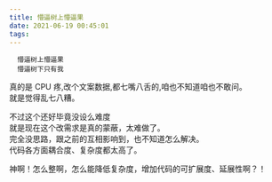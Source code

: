 ```yaml
---
title: 懵逼树上懵逼果
date: 2021-06-19 00:45:01
tags:
---
```

  
	  懵逼树上懵逼果
	  懵逼树下只有我

  真的是 CPU 疼,改个文案数据,都七嘴八舌的,咱也不知道咱也不敢问。  
  就是觉得乱七八糟。

  不过这个还好毕竟没设么难度  
  就是现在这个改需求是真的蒙蔽，太难做了。  
  完全没思路，跟之前的互相影响到，也不知道怎么解决。  
  代码各方面耦合度、复杂度都太高了。

  神啊！怎么整啊，怎么能降低复杂度，增加代码的可扩展度、延展性啊？！

